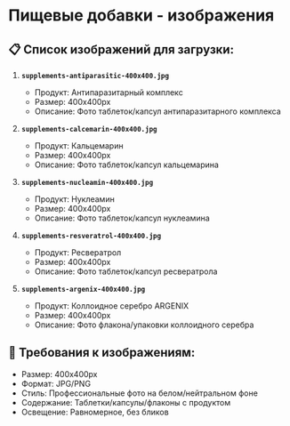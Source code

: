 # Пищевые добавки - изображения

## 📋 Список изображений для загрузки:

1. **`supplements-antiparasitic-400x400.jpg`**
   - Продукт: Антипаразитарный комплекс
   - Размер: 400x400px
   - Описание: Фото таблеток/капсул антипаразитарного комплекса

2. **`supplements-calcemarin-400x400.jpg`**
   - Продукт: Кальцемарин
   - Размер: 400x400px
   - Описание: Фото таблеток/капсул кальцемарина

3. **`supplements-nucleamin-400x400.jpg`**
   - Продукт: Нуклеамин
   - Размер: 400x400px
   - Описание: Фото таблеток/капсул нуклеамина

4. **`supplements-resveratrol-400x400.jpg`**
   - Продукт: Ресвератрол
   - Размер: 400x400px
   - Описание: Фото таблеток/капсул ресвератрола

5. **`supplements-argenix-400x400.jpg`**
   - Продукт: Коллоидное серебро ARGENIX
   - Размер: 400x400px
   - Описание: Фото флакона/упаковки коллоидного серебра

## 🎯 Требования к изображениям:
- Размер: 400x400px
- Формат: JPG/PNG
- Стиль: Профессиональные фото на белом/нейтральном фоне
- Содержание: Таблетки/капсулы/флаконы с продуктом
- Освещение: Равномерное, без бликов

